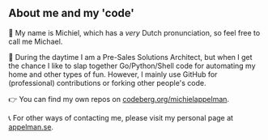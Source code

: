 ## About me and my 'code'

👋 My name is Michiel, which has a *very* Dutch pronunciation, so feel free to call me Michael. 

🚀 During the daytime I am a Pre-Sales Solutions Architect, but when I get the chance I like to slap together Go/Python/Shell code for automating my home and other types of fun. However, I mainly use GitHub for (professional) contributions or forking other people's code.

👉 You can find my own repos on [codeberg.org/michielappelman](https://codeberg.org/michielappelman).

📞 For other ways of contacting me, please visit my personal page at [appelman.se](https://appelman.se/).
